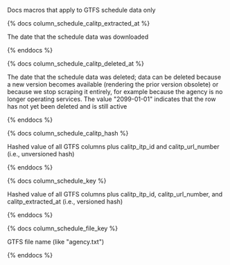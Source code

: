 Docs macros that apply to GTFS schedule data only

{% docs column_schedule_calitp_extracted_at %}

The date that the schedule data was downloaded

{% enddocs %}

{% docs column_schedule_calitp_deleted_at %}

The date that the schedule data was deleted; data can be deleted because a new version becomes available (rendering the prior version obsolete) or because we stop scraping it entirely, for example because the agency is no longer operating services. The value "2099-01-01" indicates that the row has not yet been deleted and is still active

{% enddocs %}

{% docs column_schedule_calitp_hash %}

Hashed value of all GTFS columns plus calitp_itp_id and calitp_url_number (i.e., unversioned hash)

{% enddocs %}

{% docs column_schedule_key %}

Hashed value of all GTFS columns plus calitp_itp_id, calitp_url_number, and calitp_extracted_at (i.e., versioned hash)

{% enddocs %}

{% docs column_schedule_file_key %}

GTFS file name (like "agency.txt")

{% enddocs %}
